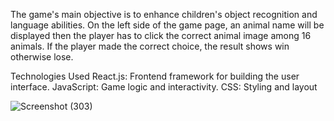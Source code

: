 The game's main objective is to enhance children's object recognition and language abilities. On the left side of the game page, an animal name will be displayed then the player has to click the correct animal image among 16 animals. If the player made the correct choice, the result shows win otherwise lose.

Technologies Used React.js: Frontend framework for building the user interface. JavaScript: Game logic and interactivity. CSS: Styling and layout

![Screenshot (303)](https://github.com/user-attachments/assets/9824beb3-24db-4991-8e0e-cf71f020ce42)



